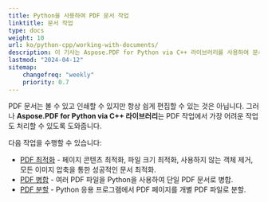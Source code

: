 ```yaml
---
title: Python을 사용하여 PDF 문서 작업
linktitle: 문서 작업
type: docs
weight: 10
url: ko/python-cpp/working-with-documents/
description: 이 기사는 Aspose.PDF for Python via C++ 라이브러리를 사용하여 문서로 수행할 수 있는 조작을 설명합니다.
lastmod: "2024-04-12"
sitemap:
    changefreq: "weekly"
    priority: 0.7
---
```


PDF 문서는 볼 수 있고 인쇄할 수 있지만 항상 쉽게 편집할 수 있는 것은 아닙니다. 그러나 **Aspose.PDF for Python via C++ 라이브러리**는 PDF 작업에서 가장 어려운 작업도 처리할 수 있도록 도와줍니다.

다음 작업을 수행할 수 있습니다:

- [PDF 최적화](/pdf/python-cpp/optimize-pdf/) - 페이지 콘텐츠 최적화, 파일 크기 최적화, 사용하지 않는 객체 제거, 모든 이미지 압축을 통한 성공적인 문서 최적화.
- [PDF 병합](/pdf/python-cpp/merge-pdf-documents/) - 여러 PDF 파일을 Python을 사용하여 단일 PDF 문서로 병합.
- [PDF 분할](/pdf/python-cpp/split-document/) - Python 응용 프로그램에서 PDF 페이지를 개별 PDF 파일로 분할.